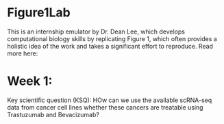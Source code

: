 # Figure1Lab
This is an internship emulator by Dr. Dean Lee, which develops computational biology skills by replicating Figure 1, which often provides a holistic idea of the work and takes a significant effort to reproduce. Read more here: 
# Week 1:
Key scientific question (KSQ): HOw can we use the available scRNA-seq data from cancer cell lines whether these cancers are treatable using Trastuzumab and Bevacizumab?

